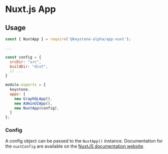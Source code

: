 <!--[meta]
section: api
subSection: apps
title: Nuxt.js App
[meta]-->

# Nuxt.js App

## Usage

```javascript
const { NuxtApp } = require('@keystone-alpha/app-nuxt');

...

const config = {
  srcDir: "src",
  buildDir: "dist",
  // ...
}

module.exports = {
  keystone,
  apps: [
    new GraphQLApp(),
    new AdminUIApp(),
    new NuxtApp(config),
  ]
};
```

### Config

A config object can be passed to the `NuxtApp()` instance. Documentation for the `nuxtConfig` are available on the [NuxtJS documentation website](https://nuxtjs.org/guide/configuration).